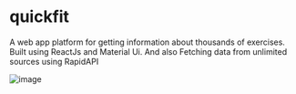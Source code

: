 # quickfit
A web app platform for getting information about thousands of exercises. Built using ReactJs and Material Ui. And also Fetching data from unlimited sources using RapidAPI

![image](https://user-images.githubusercontent.com/25077504/174446321-3c3a7bad-bbb9-45ed-88d4-8767cbd0bf6b.png)
